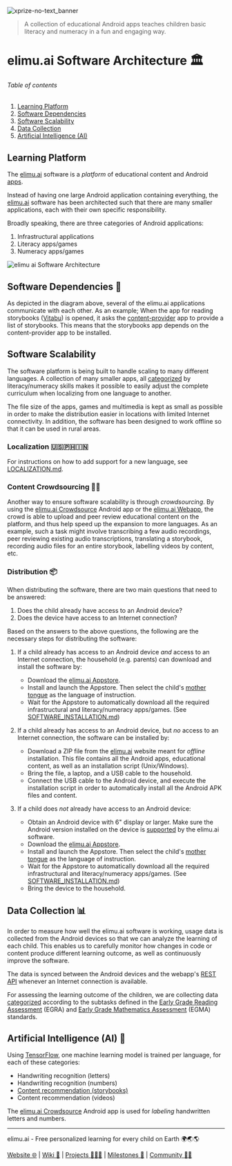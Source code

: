 ![xprize-no-text_banner](https://user-images.githubusercontent.com/15718174/82723985-51250780-9d05-11ea-8fc6-e800d9b414eb.png)
> A collection of educational Android apps teaches children basic literacy and numeracy in a fun and engaging way.

# elimu.ai Software Architecture 🏛

###### Table of contents
  1. [Learning Platform](#learning-platform)
  1. [Software Dependencies](#dependencies)
  1. [Software Scalability](#scalability)
  1. [Data Collection](#data-collection)
  1. [Artificial Intelligence (AI)](#ai)


<a name="learning-platform"></a>
## Learning Platform

The [elimu.ai](http://elimu.ai) software is a _platform_ of educational content and Android [apps](https://eng.elimu.ai/apps).

Instead of having one large Android application containing everything, the [elimu.ai](http://elimu.ai) software has been architected such that there are many smaller applications, each with their own specific responsibility.

Broadly speaking, there are three categories of Android applications:
  1. Infrastructural applications
  1. Literacy apps/games
  1. Numeracy apps/games

![elimu ai Software Architecture](https://user-images.githubusercontent.com/15718174/83595568-fb6a1e00-a594-11ea-990a-10c0bd62ed11.png)


<a name="dependencies"></a>
## Software Dependencies 🔄

As depicted in the diagram above, several of the elimu.ai applications communicate with each other. As an example; When the app for reading storybooks ([Vitabu](https://github.com/elimu-ai/vitabu)) is opened, it asks the [content-provider](https://github.com/elimu-ai/content-provider) app to provide a list of storybooks. This means that the storybooks app depends on the content-provider app to be installed.


<a name="scalability"></a>
## Software Scalability

The software platform is being built to handle scaling to many different languages. A collection of many smaller apps, all [categorized](https://github.com/elimu-ai/launcher/blob/main/README.md#pedagogy) by literacy/numeracy skills makes it possible to easily adjust the complete curriculum when localizing from one language to another.

The file size of the apps, games and multimedia is kept as small as possible in order to make the distribution easier in locations with limited Internet connectivity. In addition, the software has been designed to work offline so that it can be used in rural areas.

<a name="localization"></a>
### Localization 🇺🇸🇵🇭🇮🇳

For instructions on how to add support for a new language, see [LOCALIZATION.md](LOCALIZATION.md).


<a name="crowdsourcing"></a>
### Content Crowdsourcing ✍🏽

Another way to ensure software scalability is through _crowdsourcing_. By using the [elimu.ai Crowdsource](https://github.com/elimu-ai/crowdsource) Android app or the [elimu.ai Webapp](https://github.com/elimu-ai/webapp), the crowd is able to upload and peer review educational content on the platform, and thus help speed up the expansion to more languages. As an example, such a task might involve transcribing a few audio recordings, peer reviewing existing audio transcriptions, translating a storybook, recording audio files for an entire storybook, labelling videos by content, etc.


<a name="distribution"></a>
### Distribution 📦

When distributing the software, there are two main questions that need to be answered:
   1. Does the child already have access to an Android device?
   1. Does the device have access to an Internet connection?

Based on the answers to the above questions, the following are the necessary steps for distributing the software:

1. If a child already has access to an Android device _and_ access to an Internet connection, the household (e.g. parents) can download and install the software by:
   * Download the [elimu.ai Appstore](https://github.com/elimu-ai/appstore).
   * Install and launch the Appstore. Then select the child's [mother tongue](PEDAGOGY.md) as the language of instruction.
   * Wait for the Appstore to automatically download all the required infrastructural and literacy/numeracy apps/games. (See [SOFTWARE_INSTALLATION.md](SOFTWARE_INSTALLATION.md))

1. If a child already has access to an Android device, but _no_ access to an Internet connection, the software can be installed by:
   * Download a ZIP file from the [elimu.ai](http://elimu.ai) website meant for _offline_ installation. This file contains all the Android apps, educational content, as well as an installation script (Unix/Windows).
   * Bring the file, a laptop, and a USB cable to the household.
   * Connect the USB cable to the Android device, and execute the installation script in order to automatically install all the Android APK files and content.

1. If a child does _not_ already have access to an Android device:
   * Obtain an Android device with 6" display or larger. Make sure the Android version installed on the device is [supported](https://github.com/elimu-ai/appstore#what-devices-are-being-used) by the elimu.ai software.
   * Download the [elimu.ai Appstore](https://github.com/elimu-ai/appstore).
   * Install and launch the Appstore. Then select the child's [mother tongue](PEDAGOGY.md) as the language of instruction.
   * Wait for the Appstore to automatically download all the required infrastructural and literacy/numeracy apps/games. (See [SOFTWARE_INSTALLATION.md](SOFTWARE_INSTALLATION.md))
   * Bring the device to the household.


<a name="data-collection"></a>
## Data Collection 📊

In order to measure how well the elimu.ai software is working, usage data is collected from the Android devices so that we can analyze the learning of each child. This enables us to carefully monitor how changes in code or content produce different learning outcome, as well as continuously improve the software.

The data is synced between the Android devices and the webapp's [REST API](https://github.com/elimu-ai/webapp/tree/main/src/main/java/ai/elimu/rest) whenever an Internet connection is available.

For assessing the learning outcome of the children, we are collecting data [categorized](https://github.com/elimu-ai/launcher/blob/main/README.md#pedagogy) according to the subtasks defined in the [Early Grade Reading Assessment](https://globalreadingnetwork.net/resources/early-grade-reading-assessment-egra-toolkit-second-edition) (EGRA) and [Early Grade Mathematics Assessment](https://www.globalpartnership.org/content/early-grade-mathematics-assessment-egma-conceptual-framework-based-mathematics-skills) (EGMA) standards.


<a name="ai"></a>
## Artificial Intelligence (AI) 🤖

Using [TensorFlow](https://www.tensorflow.org/), one machine learning model is trained per language, for each of these categories:

  * Handwriting recognition (letters)
  * Handwriting recognition (numbers)
  * [Content recommendation (storybooks)](https://github.com/elimu-ai/ml-storybook-recommender)
  * Content recommendation (videos)

The [elimu.ai Crowdsource](https://github.com/elimu-ai/crowdsource) Android app is used for _labeling_ handwritten letters and numbers.


---

elimu.ai - Free personalized learning for every child on Earth 🌍🌏🌎

[Website 🌐](https://elimu.ai) | [Wiki 📃](https://github.com/elimu-ai/wiki#readme) | [Projects 👩🏽‍💻](https://github.com/elimu-ai/wiki/projects) | [Milestones 🎯](https://github.com/elimu-ai/wiki/milestones) | [Community 👋🏽](https://github.com/elimu-ai/wiki#open-source-community)
